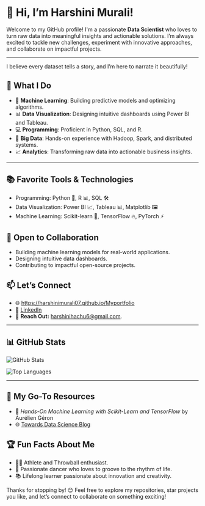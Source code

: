 

# 👋 Hi, I’m Harshini Murali!

Welcome to my GitHub profile! I'm a passionate **Data Scientist** who loves to turn raw data into meaningful insights and actionable solutions. I’m always excited to tackle new challenges, experiment with innovative approaches, and collaborate on impactful projects.
         
        
---
I believe every dataset tells a story, and I’m here to narrate it beautifully!

## 🚀 What I Do

- 🧠 **Machine Learning**: Building predictive models and optimizing algorithms.
- 📊 **Data Visualization**: Designing intuitive dashboards using Power BI and Tableau.
- 💻 **Programming**: Proficient in Python, SQL, and R.
- 📂 **Big Data**: Hands-on experience with Hadoop, Spark, and distributed systems.
- 📈 **Analytics**: Transforming raw data into actionable business insights.

---

## 📚 Favorite Tools & Technologies  
- Programming: Python 🐍, R 📊, SQL 🛠️  
- Data Visualization: Power BI 📈, Tableau 📊, Matplotlib 🖼️  
- Machine Learning: Scikit-learn 🤖, TensorFlow 🔥, PyTorch ⚡

## 👥 Open to Collaboration  
- Building machine learning models for real-world applications.  
- Designing intuitive data dashboards.  
- Contributing to impactful open-source projects.

## 📫 Let’s Connect

- 🌐 https://harshinimurali07.github.io/Myportfolio
- 💼 [LinkedIn](https://www.linkedin.com/in/harshini-murali-744a68272/)
- 📩 **Reach Out:** harshinihachu6@gmail.com.

---

## 📊 GitHub Stats

![GitHub Stats](https://github-readme-stats.vercel.app/api?username=HarshiniMurali07&show_icons=true&theme=radical)

![Top Languages](https://github-readme-stats.vercel.app/api/top-langs/?username=HarshiniMurali07&layout=compact&theme=radical)

---
## 📖 My Go-To Resources  
- 📘 *Hands-On Machine Learning with Scikit-Learn and TensorFlow* by Aurélien Géron  
- 🌐 [Towards Data Science Blog](https://towardsdatascience.com)

  
## 🏆 Fun Facts About Me

- 🏃‍♀️ Athlete and Throwball enthusiast.
- 💃 Passionate dancer who loves to groove to the rhythm of life.
- 📚 Lifelong learner passionate about innovation and creativity.

Thanks for stopping by! 😊 Feel free to explore my repositories, star projects you like, and let’s connect to collaborate on something exciting!
